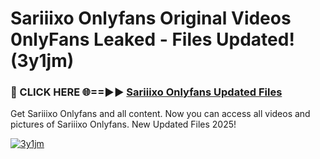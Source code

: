 # Sariiixo Onlyfans Original Videos 0nlyFans Leaked - Files Updated! (3y1jm)

<h3>🔴 CLICK HERE 🌐==►► <a href="https://tinyurl.com/ehrbuxhb" rel="nofollow">Sariiixo Onlyfans Updated Files</a></h3>

Get Sariiixo Onlyfans and all content. Now you can access all videos and pictures of Sariiixo Onlyfans. New Updated Files 2025!

[![3y1jm](https://i.imgur.com/lVYEuWS.gif)](https://tinyurl.com/ehrbuxhb)
